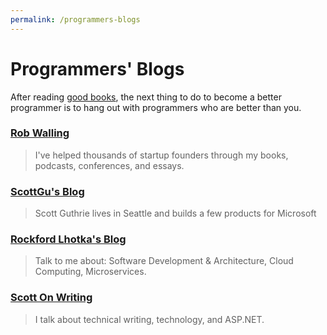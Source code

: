 ```yaml
---
permalink: /programmers-blogs
---
```

# Programmers' Blogs

After reading [good books](https://dan-carroll.github.io/online-development-books/), the next thing to do to become a better programmer is to hang out with programmers who are better than you.

### [Rob Walling](https://robwalling.com/blog/)
> I've helped thousands of startup founders through my books, podcasts, conferences, and essays.

### [ScottGu's Blog](https://weblogs.asp.net/scottgu)
> Scott Guthrie lives in Seattle and builds a few products for Microsoft

### [Rockford Lhotka's Blog](https://blog.lhotka.net/)
> Talk to me about: Software Development & Architecture, Cloud Computing, Microservices.

### [Scott On Writing](https://scottonwriting.net/)
> I talk about technical writing, technology, and ASP.NET.

